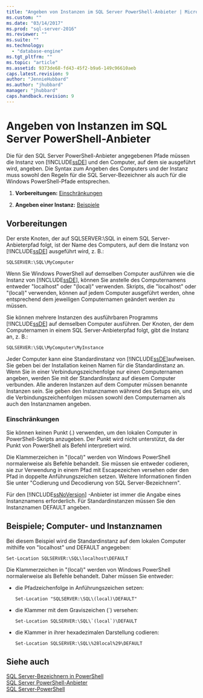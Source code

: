 ```yaml
---
title: "Angeben von Instanzen im SQL Server PowerShell-Anbieter | Microsoft Docs"
ms.custom: ""
ms.date: "03/14/2017"
ms.prod: "sql-server-2016"
ms.reviewer: ""
ms.suite: ""
ms.technology: 
  - "database-engine"
ms.tgt_pltfrm: ""
ms.topic: "article"
ms.assetid: 9373de68-fd43-45f2-b9a6-149c96610aeb
caps.latest.revision: 9
author: "JennieHubbard"
ms.author: "jhubbard"
manager: "jhubbard"
caps.handback.revision: 9
---
```

# Angeben von Instanzen im SQL Server PowerShell-Anbieter
  Die für den SQL Server PowerShell-Anbieter angegebenen Pfade müssen die Instanz von [!INCLUDE[ssDE](../../includes/ssde-md.md)] und den Computer, auf dem sie ausgeführt wird, angeben. Die Syntax zum Angeben des Computers und der Instanz muss sowohl den Regeln für die SQL Server-Bezeichner als auch für die Windows PowerShell-Pfade entsprechen.  
  
1.  **Vorbereitungen:**  [Einschränkungen](#LimitationsRestrictions)  
  
2.  **Angeben einer Instanz:**  [Beispiele](#Examples)  
  
## Vorbereitungen  
 Der erste Knoten, der auf SQLSERVER:\SQL in einem SQL Server-Anbieterpfad folgt, ist der Name des Computers, auf dem die Instanz von [!INCLUDE[ssDE](../../includes/ssde-md.md)] ausgeführt wird, z. B.:  
  
```  
SQLSERVER:\SQL\MyComputer  
```  
  
 Wenn Sie Windows PowerShell auf demselben Computer ausführen wie die Instanz von [!INCLUDE[ssDE](../../includes/ssde-md.md)], können Sie anstelle des Computernamens entweder "localhost" oder "(local)" verwenden. Skripts, die "localhost" oder "(local)" verwenden, können auf jedem Computer ausgeführt werden, ohne entsprechend dem jeweiligen Computernamen geändert werden zu müssen.  
  
 Sie können mehrere Instanzen des ausführbaren Programms [!INCLUDE[ssDE](../../includes/ssde-md.md)] auf demselben Computer ausführen. Der Knoten, der dem Computernamen in einem SQL Server-Anbieterpfad folgt, gibt die Instanz an, z. B.:  
  
```  
SQLSERVER:\SQL\MyComputer\MyInstance  
```  
  
 Jeder Computer kann eine Standardinstanz von [!INCLUDE[ssDE](../../includes/ssde-md.md)]aufweisen. Sie geben bei der Installation keinen Namen für die Standardinstanz an. Wenn Sie in einer Verbindungszeichenfolge nur einen Computernamen angeben, werden Sie mit der Standardinstanz auf diesem Computer verbunden. Alle anderen Instanzen auf dem Computer müssen benannte Instanzen sein. Sie geben den Instanznamen während des Setups ein, und die Verbindungszeichenfolgen müssen sowohl den Computernamen als auch den Instanznamen angeben.  
  
###  <a name="LimitationsRestrictions"></a> Einschränkungen  
 Sie können keinen Punkt (.) verwenden, um den lokalen Computer in PowerShell-Skripts anzugeben. Der Punkt wird nicht unterstützt, da der Punkt von PowerShell als Befehl interpretiert wird.  
  
 Die Klammerzeichen in "(local)" werden von Windows PowerShell normalerweise als Befehle behandelt. Sie müssen sie entweder codieren, sie zur Verwendung in einem Pfad mit Escapezeichen versehen oder den Pfad in doppelte Anführungszeichen setzen. Weitere Informationen finden Sie unter "Codierung und Decodierung von SQL Server-Bezeichnern".  
  
 Für den [!INCLUDE[ssNoVersion](../../includes/ssnoversion-md.md)] -Anbieter ist immer die Angabe eines Instanznamens erforderlich. Für Standardinstanzen müssen Sie den Instanznamen DEFAULT angeben.  
  
##  <a name="Examples"></a> Beispiele; Computer- und Instanznamen  
 Bei diesem Beispiel wird die Standardinstanz auf dem lokalen Computer mithilfe von "localhost" und DEFAULT angegeben:  
  
```  
Set-Location SQLSERVER:\SQL\localhost\DEFAULT   
```  
  
 Die Klammerzeichen in "(local)" werden von Windows PowerShell normalerweise als Befehle behandelt. Daher müssen Sie entweder:  
  
-   die Pfadzeichenfolge in Anführungszeichen setzen:  
  
    ```  
    Set-Location "SQLSERVER:\SQL\(local)\DEFAULT"  
    ```  
  
-   die Klammer mit dem Graviszeichen (`) versehen:  
  
    ```  
    Set-Location SQLSERVER:\SQL\`(local`)\DEFAULT  
    ```  
  
-   die Klammer in ihrer hexadezimalen Darstellung codieren:  
  
    ```  
    Set-Location SQLSERVER:\SQL\%28local%29\DEFAULT  
    ```  
  
## Siehe auch  
 [SQL Server-Bezeichnern in PowerShell](../../relational-databases/scripting/sql-server-identifiers-in-powershell.md)   
 [SQL Server PowerShell-Anbieter](../../relational-databases/scripting/sql-server-powershell-provider.md)   
 [SQL Server-PowerShell](../../relational-databases/scripting/sql-server-powershell.md)  
  
  